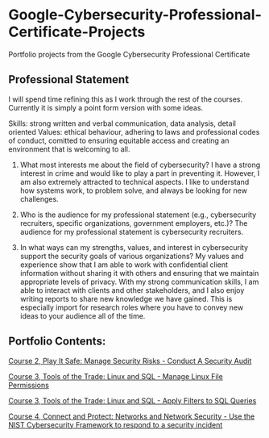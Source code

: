 # Google-Cybersecurity-Professional-Certificate-Projects
Portfolio projects from the Google Cybersecurity Professional Certificate

## Professional Statement

I will spend time refining this as I work through the rest of the courses. Currently it is simply a point form version with some ideas.

Skills: strong written and verbal communication, data analysis, detail oriented
Values: ethical behaviour, adhering to laws and professional codes of conduct, comitted to ensuring equitable access and creating an environment that is welcoming to all.

1. What most interests me about the field of cybersecurity?
I have a strong interest in crime and would like to play a part in preventing it. However, I am also extremely attracted to technical aspects. I like to understand how systems work, to problem solve, and always be looking for new challenges.

2. Who is the audience for my professional statement (e.g., cybersecurity recruiters,
specific organizations, government employers, etc.)?
The audience for my professional statement is cybersecurity recruiters.

3. In what ways can my strengths, values, and interest in cybersecurity support the
security goals of various organizations?
My values and experience show that I am able to work with confidential client information without sharing it with others and ensuring that we maintain appropriate levels of privacy. With my strong communication skills, I am able to interact with clients and other stakeholders, and I also enjoy writing reports to share new knowledge we have gained. This is especially import for research roles where you have to convey new ideas to your audience all of the time.

## Portfolio Contents:

[Course 2, Play It Safe: Manage Security Risks - Conduct A Security Audit](conduct-a-security-audit/conduct-a-security-audit.md)

[Course 3, Tools of the Trade: Linux and SQL - Manage Linux File Permissions](manage-linux-file-permissions/manage-linux-file-permissions.md)

[Course 3, Tools of the Trade: Linux and SQL - Apply Filters to SQL Queries](apply-filters-to-SQL-queries/apply-filters-to-SQL-queries.md)

[Course 4, Connect and Protect: Networks and Network Security - Use the NIST Cybersecurity Framework to respond to a security incident](respond-to-a-security-incident/respond-to-a-security-incident.md)
